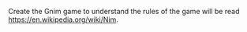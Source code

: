Create the Gnim game to understand the rules of the game will be read https://en.wikipedia.org/wiki/Nim.
